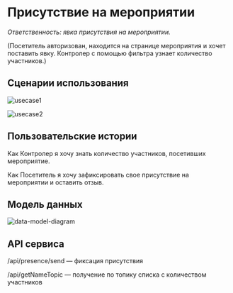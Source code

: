 # Присутствие на мероприятии

_Ответственность: явка присутствия на мероприятии._

(Посетитель авторизован, находится на странице мероприятия и хочет поставить явку. Контролер с помощью фильтра узнает количество участников.)

## Сценарии использования

![usecase1](https://github.com/olgmina/CampusIndoorLocation/raw/main/Presence/diagrams/Presence-Controller.png)

![usecase2](https://github.com/olgmina/CampusIndoorLocation/raw/main/Presence/diagrams/Visitor.png)

## Пользовательские истории

Как Контролер я хочу знать количество участников, посетивших мероприятие.

Как Посетитель я хочу зафиксировать свое присутствие на мероприятии и оставить отзыв.

## Модель данных

![data-model-diagram](https://github.com/olgmina/CampusIndoorLocation/raw/main/Presence/diagrams/model.png)

## API сервиса

/api/presence/send — фиксация присутствия

/api/getNameTopic — получение по топику списка с количеством участников
